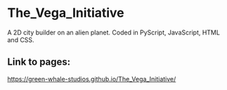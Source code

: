 # The_Vega_Initiative
A 2D city builder on an alien planet. Coded in PyScript, JavaScript, HTML and CSS.
## Link to pages:
https://green-whale-studios.github.io/The_Vega_Initiative/
